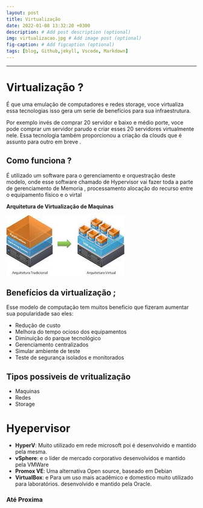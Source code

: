 ```yaml
---
layout: post
title: Virtualização 
date: 2022-01-08 13:32:20 +0300
description: # Add post description (optional)
img: virtualizacao.jpg # Add image post (optional)
fig-caption: # Add figcaption (optional)
tags: [blog, Github,jekyll, Vscode, Markdown]
---
```

---
# Virtualização ?

É que uma emulação de  computadores e redes storage, voce virtualiza essa tecnologias isso gera um serie de benefícios para sua infraestrutura.

Por exemplo invés de comprar 20 servidor e baixo e médio porte, voce pode comprar um servidor parudo e criar esses 20 servidores virtualmente nele.
Essa tecnologia também proporcionou a criação da clouds que é assunto para outro em breve .

## Como funciona  ?
 
É utilizado um software para o gerenciamento e orquestração deste modelo, onde esse software chamado de Hypervisor vai fazer toda a parte de gerenciamento de Memoria , processamento alocação do recurso entre o equipamento físico e o virtal
 
 **Arquitetura de Virtualização de Maquinas**


![VM](/assets/img/vt.jpeg)

## Benefícios da virtualização ;

Esse modelo de computação tem muitos beneficio que fizeram aumentar sua popularidade sao eles:

* Redução de custo 
* Melhora do tempo ocioso dos equipamentos
* Diminuição do parque tecnológico 
* Gerenciamento centralizados 
* Simular ambiente de teste
* Teste de segurança isolados e monitorados 

## Tipos possiveis de vritualização 

* Maquinas  
* Redes 
* Storage 

# Hyepervisor  

* **HyperV**: Muito utilizado em rede  microsoft poi é desenvolvido e mantido pela mesma.
* **vSphere**: e o líder de mercado corporativo desenvolvidos e mantido pela VMWare
* **Promox VE**: Uma alternativa Open source, baseado em Debian 
* **VirtualBox**: e Para um uso mais acadêmico e domestico muito utilizado  para laboratórios. desenvolvido e mantido pela Oracle.

### **Até Proxima**